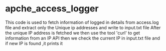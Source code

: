 # apche_access_logger

This code is used to fetch information of logged in details from access.log file and extract only the Unique ip addresses and write to input.txt file 
After the unique IP address is fetched we then use the tool 'curl' to get information from an IP API
then we check the current IP in input.txt file and if new IP is found ,it prints it


